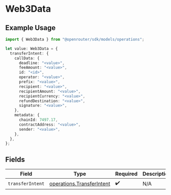 # Web3Data

## Example Usage

```typescript
import { Web3Data } from "@openrouter/sdk/models/operations";

let value: Web3Data = {
  transferIntent: {
    callData: {
      deadline: "<value>",
      feeAmount: "<value>",
      id: "<id>",
      operator: "<value>",
      prefix: "<value>",
      recipient: "<value>",
      recipientAmount: "<value>",
      recipientCurrency: "<value>",
      refundDestination: "<value>",
      signature: "<value>",
    },
    metadata: {
      chainId: 7497.17,
      contractAddress: "<value>",
      sender: "<value>",
    },
  },
};
```

## Fields

| Field                                                                  | Type                                                                   | Required                                                               | Description                                                            |
| ---------------------------------------------------------------------- | ---------------------------------------------------------------------- | ---------------------------------------------------------------------- | ---------------------------------------------------------------------- |
| `transferIntent`                                                       | [operations.TransferIntent](../../models/operations/transferintent.md) | :heavy_check_mark:                                                     | N/A                                                                    |